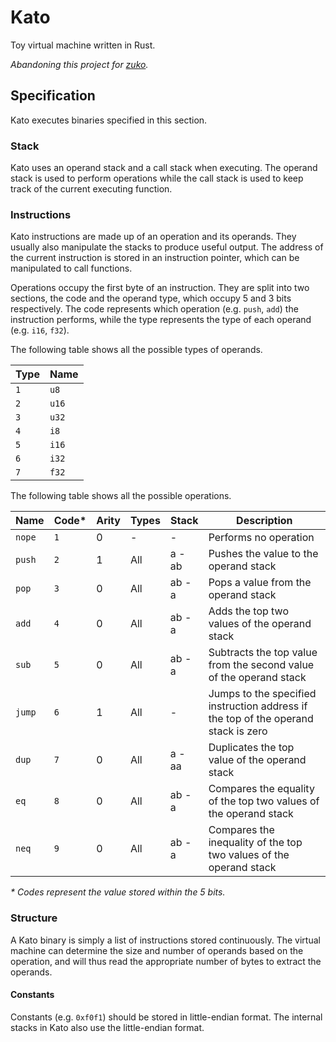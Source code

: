 # Kato

Toy virtual machine written in Rust.

_Abandoning this project for [zuko](https://github.com/ravernkoh/zuko)._

## Specification

Kato executes binaries specified in this section.

### Stack

Kato uses an operand stack and a call stack when executing. The operand stack is used to perform operations while the call stack is used to keep track of the current executing function.

### Instructions

Kato instructions are made up of an operation and its operands. They usually also manipulate the stacks to produce useful output. The address of the current instruction is stored in an instruction pointer, which can be manipulated to call functions.

Operations occupy the first byte of an instruction. They are split into two sections, the code and the operand type, which occupy 5 and 3 bits respectively. The code represents which operation (e.g. `push`, `add`) the instruction performs, while the type represents the type of each operand (e.g. `i16`, `f32`).

The following table shows all the possible types of operands.

| Type | Name  |
|------|-------|
| `1`  | `u8`  |
| `2`  | `u16` |
| `3`  | `u32` |
| `4`  | `i8`  |
| `5`  | `i16` |
| `6`  | `i32` |
| `7`  | `f32` |

The following table shows all the possible operations.

| Name   | Code* | Arity | Types | Stack  | Description                                                                        |
|--------|-------|-------|-------|--------|------------------------------------------------------------------------------------|
| `nope` | `1`   | 0     | -     | -      | Performs no operation                                                              |
| `push` | `2`   | 1     | All   | a - ab | Pushes the value to the operand stack                                              |
| `pop`  | `3`   | 0     | All   | ab - a | Pops a value from the operand stack                                                |
| `add`  | `4`   | 0     | All   | ab - a | Adds the top two values of the operand stack                                       |
| `sub`  | `5`   | 0     | All   | ab - a | Subtracts the top value from the second value of the operand stack                 |
| `jump` | `6`   | 1     | All   | -      | Jumps to the specified instruction address if the top of the operand stack is zero |
| `dup`  | `7`   | 0     | All   | a - aa | Duplicates the top value of the operand stack                                      |
| `eq`   | `8`   | 0     | All   | ab - a | Compares the equality of the top two values of the operand stack                   |
| `neq`  | `9`   | 0     | All   | ab - a | Compares the inequality of the top two values of the operand stack                 |

_* Codes represent the value stored within the 5 bits._

### Structure

A Kato binary is simply a list of instructions stored continuously. The virtual machine can determine the size and number of operands based on the operation, and will thus read the appropriate number of bytes to extract the operands.

#### Constants

Constants (e.g. `0xf0f1`) should be stored in little-endian format. The internal stacks in Kato also use the little-endian format.
